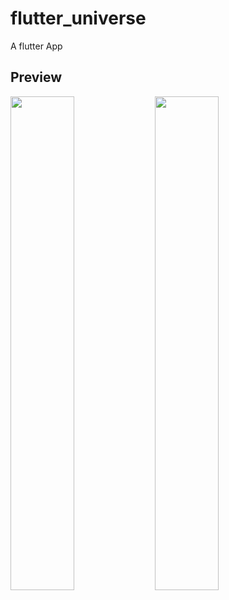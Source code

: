 # flutter_universe

A flutter App

## Preview

<img src="https://user-images.githubusercontent.com/46304263/153064403-81e0ed4b-e8ee-41fa-8ae6-3ae65fb5221d.png" width="45%"></img> <img src="https://user-images.githubusercontent.com/46304263/153064658-f2034107-4cbe-48fd-b05b-8e69176cc94b.png" width="45%"></img> 
